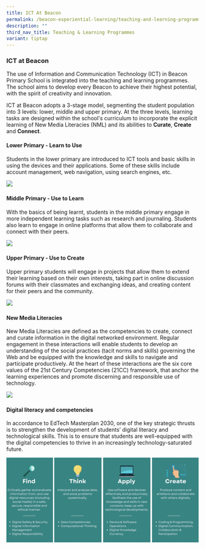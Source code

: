 ```yaml
---
title: ICT At Beacon
permalink: /beacon-experiential-learning/teaching-and-learning-programmes/ict/
description: ""
third_nav_title: Teaching & Learning Programmes
variant: tiptap
---
```

<h3>ICT at Beacon</h3>
<p>The use of Information and Communication Technology (ICT) in Beacon Primary
School is integrated into the teaching and learning programmes. The school
aims to develop every Beacon to achieve their highest potential, with the
spirit of creativity and innovation.</p>
<p>ICT at Beacon adopts a 3-stage model, segmenting the student population
into 3 levels: lower, middle and upper primary. At the three levels, learning
tasks are designed within the school's curriculum to incorporate the explicit
learning of New Media Literacies (NML) and its abilities to <strong>Curate</strong>, <strong>Create</strong> and <strong>Connect</strong>.</p>
<h4>Lower Primary - Learn to Use</h4>
<p>Students in the lower primary are introduced to ICT tools and basic skills
in using the devices and their applications. Some of these skills include
account management, web navigation, using search engines, etc.</p>
<div class="isomer-image-wrapper">
<img style="width:90%" height="auto" width="100%" src="/images/BEL/bel-tl08a.jpg">
</div>
<h4>Middle Primary - Use to Learn</h4>
<p>With the basics of being learnt, students in the middle primary engage
in more independent learning tasks such as research and journaling. Students
also learn to engage in online platforms that allow them to collaborate
and connect with their peers.</p>
<div class="isomer-image-wrapper">
<img style="width:90%" height="auto" width="100%" src="/images/BEL/bel-tl08b.jpg">
</div>
<h4>Upper Primary - Use to Create</h4>
<p>Upper primary students will engage in projects that allow them to extend
their learning based on their own interests, taking part in online discussion
forums with their classmates and exchanging ideas, and creating content
for their peers and the community.</p>
<div class="isomer-image-wrapper">
<img style="width:90%" height="auto" width="100%" src="/images/BEL/bel-tl08c.jpg">
</div>
<h4>New Media Literacies</h4>
<p>New Media Literacies are defined as the competencies to create, connect
and curate information in the digital networked environment. Regular engagement
in these interactions will enable students to develop an understanding
of the social practices (tacit norms and skills) governing the Web and
be equipped with the knowledge and skills to navigate and participate productively.
At the heart of these interactions are the six core values of the 21st
Century Competencies (21CC) framework, that anchor the learning experiences
and promote discerning and responsible use of technology.</p>
<div class="isomer-image-wrapper">
<img style="width:85%" height="auto" width="100%" src="/images/ICT Values.png">
</div>
<p></p>
<h4>Digital literacy and competencies</h4>
<p>In accordance to EdTech Masterplan 2030, one of the key strategic thrusts
is to strengthen the development of students’ digital literacy and technological
skills. This is to ensure that students are well-equipped with the digital
competencies to thrive in an increasingly technology-saturated future.</p>
<p></p>
<div class="isomer-image-wrapper">
<img style="width: 100%;" height="auto" width="100%" alt="" src="/images/BEL/ICT01.png">
</div>
<p></p>